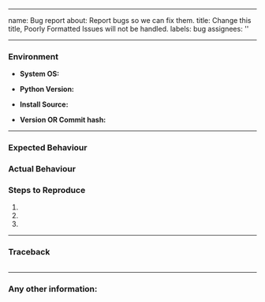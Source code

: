 ______________________________________________________________________

name: Bug report about: Report bugs so we can fix them. title: Change this title, Poorly
Formatted Issues will not be handled. labels: bug assignees: ''

______________________________________________________________________

<!--- Please search existing bugs before creating a new one -->

<!--- Format your issue titles as 'Error: Description' -->

<!--- example title: "FileNotFoundError: error while downloading individual songs." -->

<!--- You can also talk to us on our Discord https://discord.gg/xCa23pwJWY -->

### Environment

- **System OS:** <!--- Windows/OSX/Linux/Heroku/Docker -->

- **Python Version:** <!--- Python Version can be found by running "py -V" -->

- **Install Source:**

<!--- Did you download from pip, or from GitHub? -->

<!--- Provide the command you used to install spotDL -->

- **Version OR Commit hash:**

<!--- If from pip, what is the version? Run "pip show spotdl" --> 

<!--- If not from pip, what is the commit hash? -->

______________________________________________________________________

### Expected Behaviour

<!--- What did you expect to happen? -->

### Actual Behaviour

<!--- What actually happened? -->

### Steps to Reproduce

1.
2.
3.

______________________________________________________________________

### Traceback

<!--- Place traceback here, between the  ```  symbols -->

```

```

______________________________________________________________________

### Any other information:
